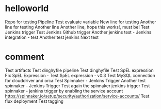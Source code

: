 # helloworld
Repo for testing Pipeline
Test evaluate variable
New line for testing
Another line for testing
Another line
Another line, hope this works!, must be!
Test Jenkins trigger
Test Jenkins Github trigger
Another jenkins test -
Jenkins integration - test
Another test jenkins
Next test
# comment
Test artifacts
Test dinghyfile pipeline
Test dinghyfile
Test SpEL expression
Fix SpEL Expression - 
Test SpEL expression - v0.3
Test MySQL connection for clouddriver and orca
Test Spinnaker - Jenkins Trigger
Another test spinnaker - Jenkins Trigger
Test again the spinnaker jenkins trigger
Test spinnaker - jenkins trigger by enabling the service account https://spinnaker.io/setup/security/authorization/service-accounts/
Test flux deployment
Test tagging
